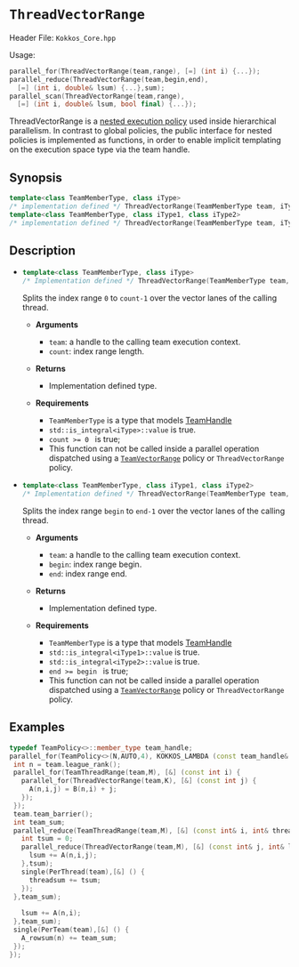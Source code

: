 # `ThreadVectorRange`

Header File: `Kokkos_Core.hpp`

Usage: 
```c++
parallel_for(ThreadVectorRange(team,range), [=] (int i) {...});
parallel_reduce(ThreadVectorRange(team,begin,end), 
  [=] (int i, double& lsum) {...},sum);
parallel_scan(ThreadVectorRange(team,range), 
  [=] (int i, double& lsum, bool final) {...});
```

ThreadVectorRange is a [nested execution policy](NestedPolicies) used inside hierarchical parallelism. 
In contrast to global policies, the public interface for nested policies is implemented 
as functions, in order to enable implicit templating on the execution space type via 
the team handle.

## Synopsis 
```c++
template<class TeamMemberType, class iType>
/* implementation defined */ ThreadVectorRange(TeamMemberType team, iType count);
template<class TeamMemberType, class iType1, class iType2>
/* implementation defined */ ThreadVectorRange(TeamMemberType team, iType1 begin, iType2 end);
```

## Description

 * ```c++
   template<class TeamMemberType, class iType>
   /* Implementation defined */ ThreadVectorRange(TeamMemberType team, iType count);
   ```
   Splits the index range `0` to `count-1` over the vector lanes of the calling thread. 
    *  **Arguments**
        * `team`: a handle to the calling team execution context.
        * `count`: index range length. 

    *  **Returns**
        * Implementation defined type.

    *  **Requirements**
        * `TeamMemberType` is a type that models [TeamHandle](TeamHandleConcept)
        * `std::is_integral<iType>::value` is true.
        * `count >= 0 ` is true;
        * This function can not be called inside a parallel operation dispatched using a [`TeamVectorRange`](TeamVectorRange) policy or `ThreadVectorRange` policy.
 
 * ```c++
   template<class TeamMemberType, class iType1, class iType2>
   /* Implementation defined */ ThreadVectorRange(TeamMemberType team, iType1 begin, iType2 end);
   ```
   Splits the index range `begin` to `end-1` over the vector lanes of the calling thread. 
    *  **Arguments**
        * `team`: a handle to the calling team execution context.
        * `begin`: index range begin. 
        * `end`: index range end.

    *  **Returns**
        * Implementation defined type.

    * **Requirements**

        * `TeamMemberType` is a type that models [TeamHandle](TeamHandleConcept)
        * `std::is_integral<iType1>::value` is true.
        * `std::is_integral<iType2>::value` is true.
        * `end >= begin ` is true;
        * This function can not be called inside a parallel operation dispatched using a [`TeamVectorRange`](TeamVectorRange) policy or `ThreadVectorRange` policy.

  
## Examples

```c++
typedef TeamPolicy<>::member_type team_handle;
parallel_for(TeamPolicy<>(N,AUTO,4), KOKKOS_LAMBDA (const team_handle& team) {
 int n = team.league_rank();
 parallel_for(TeamThreadRange(team,M), [&] (const int i) {
   parallel_for(ThreadVectorRange(team,K), [&] (const int j) {
     A(n,i,j) = B(n,i) + j;
   });
 });
 team.team_barrier();
 int team_sum;
 parallel_reduce(TeamThreadRange(team,M), [&] (const int& i, int& threadsum) {
   int tsum = 0;
   parallel_reduce(ThreadVectorRange(team,M), [&] (const int& j, int& lsum) {
     lsum += A(n,i,j);
   },tsum);
   single(PerThread(team),[&] () {
     threadsum += tsum;
   });
 },team_sum);
   
   lsum += A(n,i);
 },team_sum);
 single(PerTeam(team),[&] () {
   A_rowsum(n) += team_sum;
 });
});
```

